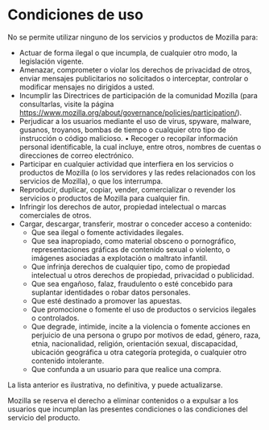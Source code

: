 # Condiciones de uso

No se permite utilizar ninguno de los servicios y productos de Mozilla para:

* Actuar de forma ilegal o que incumpla, de cualquier otro modo, la legislación vigente.
* Amenazar, comprometer o violar los derechos de privacidad de otros, enviar mensajes 
publicitarios no solicitados o interceptar, controlar o modificar mensajes no dirigidos a usted.
* Incumplir las Directrices de participación de la comunidad Mozilla (para consultarlas, visite la página 
<https://www.mozilla.org/about/governance/policies/participation/>).
* Perjudicar a los usuarios mediante el uso de virus, spyware, malware, gusanos, 
troyanos, bombas de tiempo o cualquier otro tipo de instrucción o código malicioso.
•	Recoger o recopilar información personal identificable, la cual incluye, entre otros, nombres de cuentas o direcciones de correo electrónico.
* Participar en cualquier actividad que interfiera en los servicios o productos de Mozilla 
(o los servidores y las redes relacionados con los servicios de Mozilla), o que los interrumpa.
* Reproducir, duplicar, copiar, vender, comercializar o revender los servicios o productos 
de Mozilla para cualquier fin.
* Infringir los derechos de autor, propiedad intelectual o marcas comerciales de 
otros.
* Cargar, descargar, transferir, mostrar o conceder acceso a contenido:
    * Que sea ilegal o fomente actividades ilegales.
    * Que sea inapropiado, como material obsceno o pornográfico, representaciones gráficas de contenido sexual o violento, o imágenes asociadas a explotación o maltrato infantil.
    * Que infrinja derechos de cualquier tipo, como de propiedad intelectual u otros derechos de propiedad, privacidad o publicidad.
    * Que sea engañoso, falaz, fraudulento o esté concebido para suplantar identidades o robar datos personales.
    * Que esté destinado a promover las apuestas.
    * Que promocione o fomente el uso de productos o servicios ilegales o controlados.
    * Que degrade, intimide, incite a la violencia o fomente acciones en perjuicio de una persona o grupo por motivos de edad, género, raza, etnia, nacionalidad, religión, orientación sexual, discapacidad, ubicación geográfica u otra categoría protegida, o cualquier otro contenido intolerante.
    * Que confunda a un usuario para que realice una compra.

La lista anterior es ilustrativa, no definitiva, y puede actualizarse.

Mozilla se reserva el derecho a eliminar contenidos o a expulsar a los usuarios que incumplan las presentes condiciones o las condiciones del servicio del producto. 

